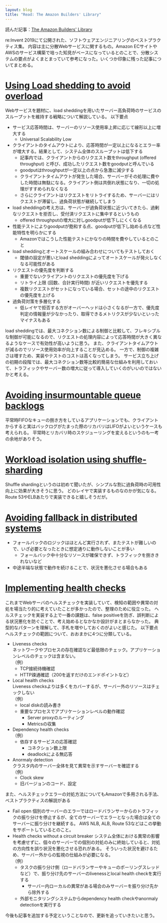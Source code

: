 ```yaml
---
layout: blog
title: "Read: The Amazon Builders' Library"
---
```


読んだ記事：[The Amazon Builders' Library](https://aws.amazon.com/builders-library/)

re:Invent 2019にて公開された、ソフトウェアエンジニアリングのベストプラクティス集。
内容は主に分散Webサービスに関するもの。Amazon ECサイトやAWSのサービス構築で培った知見がベースになっているとのことで、分散システムの要点がよくまとまっていて参考になった。いくつか印象に残った記事についてまとめる。

<!--end_excerpt-->
# [Using Load shedding to avoid overload](https://aws.amazon.com/builders-library/using-load-shedding-to-avoid-overload/)

Webサービスを題材に、load sheddingを用いたサーバー高負荷時のサービスのスループットを維持する戦略について解説している。
以下要点
- サービス応答時間は、サーバーのリソース使用率上昇に応じて線形以上に増大する
  - Universal Scalability Low
- クライアントのタイムアウトにより、応答時間が一定以上になるとエラー率が増大する。結果として、システム全体のスループットは低下する
  - 記事内では、クライアントからのリクエスト数をthroughput (offered throughput) と呼び、成功したリクエスト数をgoodputと呼んでいる
  - goodputはthroughputが一定以上の点から急激に減少する
  - クライアントタイムアウトが発生した場合、サーバーがその処理に費やした時間は無駄になる。クライアント側は共倒れ状態になり、一切の処理がすすめられなくなる
  - さらにクライアントはリクエストをリトライするため、サーバーにはリクエストが滞留し、過負荷状態が継続してしまう
- load sheddingの考え方は、サーバーが過負荷状態に近づいてきたら、過剰なリクエストを拒否し、受付済リクエストに集中するというもの
  - offered throughputの増大に対しgoodputが低下しにくくなる
- 性能テストによりgoodputが飽和する点、goodputが低下し始める点など性能特性を明らかにする
  - Amazonではこうした性能テストにかなりの時間を費やしているとのこと
- load sheddingとオートスケールの組み合わせについてもテストしておく
  - 閾値の設定が悪いとload sheddingによってオートスケールが発火しなくなる可能性がある
- リクエストの優先度を判断する
  - 重要でないクライアントのリクエストの優先度を下げる
  - リトライ上限 (回数、合計実行時間) が近いリクエストを優先する
  - 複数リクエストがセットになっている場合、セットの途中のリクエストの優先度を上げる
- 過負荷対策を多層化する
  -  低レイヤで拒否する方がオーバーヘッドは小さくなるが一方で、優先度判定の情報量が少なかったり、取得できるメトリクスが少ないといったマイナスもある

load sheddingでは、最大コネクション数による制御と比較して、フレキシブルな制御が可能になるので、リクエストの処理内容によって応答時間が大きく異なるようなケースで有効性が高いように思う。
また、クライアントタイムアウトが減るのでリソース使用効率が向上することが見込める。
一方で、制御の複雑さは増すため、実装やテストのコストは高くなってしまう。
サービス立ち上げの初期の段階では、最大コネクション数等比較的簡易な仕組みを利用しておいて、トラフィックやサーバー数の増大に従って導入していくのがいいのではないかと考える。

# [Avoiding insurmountable queue backlogs](https://aws.amazon.com/builders-library/avoiding-insurmountable-queue-backlogs/)

平常時FIFOなキューの捌き方をしているアプリケーションでも、クライアントからすると実はバックログがたまった際のリカバリはLIFOがよいというケースも考えられる。
平常時とリカバリ時のスケジューリングを変えるというのも一考の余地がありそう。

# [Workload isolation using shuffle-sharding](https://aws.amazon.com/builders-library/workload-isolation-using-shuffle-sharding)

Shuffle shardingというのは初めて聞いたが、シンプルな割に過負荷時の可用性向上に効果が大きそうに思う。
どのレイヤで実装するものなのかが気になる。Route 53やELBあたりで実装できると嬉しそうだが。

# [Avoiding fallback in distributed systems](https://aws.amazon.com/builders-library/avoiding-fallback-in-distributed-systems)

- フォールバックのロジックはほとんど実行されず、またテストが難しいので、いざ必要となったときに想定通りに動作しないことが多い
  - フォールバック中十分なリソースが確保できず、トラフィックを捌ききれないなど
- 中途半端な状態で動作を続けることで、状況を悪化させる場合もある

# [Implementing health checks](https://aws.amazon.com/builders-library/implementing-health-checks)

これまでWebサーバのヘルスチェックを実装していて、検知の範囲や異常の対処を場当たり的に考えていたことが多かったので、整理のために役立った。
ヘルスチェックを実装する上で一番の課題は、false positiveを防ぎ、誤判断による状況悪化を防ぐことで、考え始めるとなかなか設計がまとまらなかった。
典型的なパターンを理解して、手札を増やしておくのがよいと感じた。
以下要点
ヘルスチェックの範囲について、おおまかに4つに分類している。
- Liveness checks  
  ネットワークやプロセスの存在確認など最低限のチェック。アプリケーションレベルのチェックは含まない。  
  （例）
  - TCP接続待機確認
  - HTTP疎通確認（200を返すだけのエンドポイントなど）
- Local health checks  
  Liveness checksよりは多くをカバーするが、サーバー外のリソースはチェックしない  
  （例）
  - local diskの読み書き
  - 重要なプロセスでアプリケーションレベルの動作確認
    - Server proxyのルーティング
    - Metricsの収集
- Dependency health checks  
  （例）
  - 依存するサービスの応答確認
    - コネクション数上限
    - deadlockによる無応答
- Anormaly detection  
  クラスタ内のサーバー全体を見て異常を示すサーバーを確認する  
  （例）
  - Clock skew
  - 旧バージョンのコード、設定

また、ヘルスチェックエラーの対処方法についてもAmazonで多用される手法、ベストプラクティスの解説がある
- Fail open
  個別のサーバーのエラーではロードバランサーからのトラフィックの振り分けを停止するが、全てのサーバーでエラーとなった場合は全てのサーバーに振り分けを継続する。
  AWS NLB, ALB, Route 53などはこの挙動をサポートしているとのこと。
- Health checks without a circuit breaker
  システム全体における異常の影響を考慮せずに、個々のサーバーでの個別の対処のみに終始していると、対処の方向性を誤り状況を悪化させる恐れがある。
  そういった状況を避けるため、サーバー外からの監視の仕組みが必要になる。  
  （例）
  - タスクの振り分け側（ロードバランサーやキューのポーリングスレッドなど）で、振り分け先のサーバーのlivenessとlocal health checkを実行する
    - サーバー内ローカルの異常がある場合のみサーバーを振り分け先から除外する
  - 外部モニタリングシステムからdependency health checkやanormaly detectionを実行する



今後も記事を追加する予定ということなので、更新を追っていきたいと思う。

